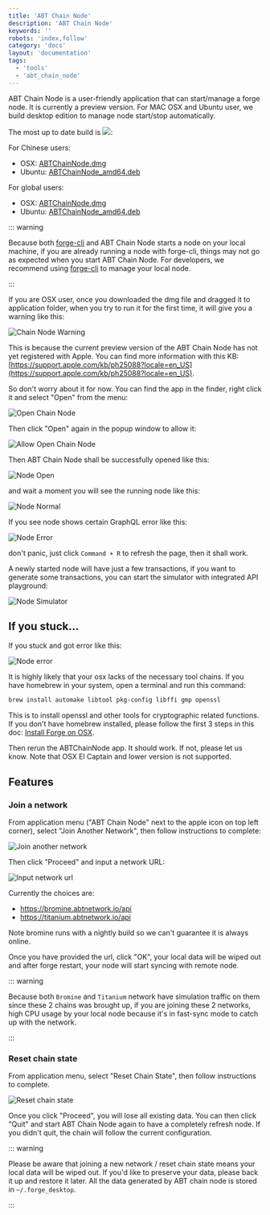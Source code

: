 ```yaml
---
title: 'ABT Chain Node'
description: 'ABT Chain Node'
keywords: ''
robots: 'index,follow'
category: 'docs'
layout: 'documentation'
tags:
  - 'tools'
  - 'abt_chain_node'
---
```


ABT Chain Node is a user-friendly application that can start/manage a forge node. It is currently a preview version. For MAC OSX and Ubuntu user, we build desktop edition to manage node start/stop automatically.

The most up to date build is ![](https://img.shields.io/badge/dynamic/json.svg?color=red&label=forge&query=%24.latest&url=http%3A%2F%2Freleases.arcblock.io%2Fforge%2Flatest.json):

For Chinese users:

- OSX: [ABTChainNode.dmg](http://arcblock.oss-cn-beijing.aliyuncs.com/forge/latest/ABTChainNode.dmg)
- Ubuntu: [ABTChainNode_amd64.deb](http://arcblock.oss-cn-beijing.aliyuncs.com/forge/latest/ABTChainNode.deb)

For global users:

- OSX: [ABTChainNode.dmg](http://releases.arcblock.io/forge/latest/ABTChainNode.dmg)
- Ubuntu: [ABTChainNode_amd64.deb](http://releases.arcblock.io/forge/latest/ABTChainNode.deb)

::: warning

Because both [forge-cli](./forge_cli) and ABT Chain Node starts a node on your local machine, if you are already running a node with forge-cli, things may not go as expected when you start ABT Chain Node. For developers, we recommend using [forge-cli](./forge_cli) to manage your local node.

:::

If you are OSX user, once you downloaded the dmg file and dragged it to application folder, when you try to run it for the first time, it will give you a warning like this:

![Chain Node Warning](./assets/chain_node_warning.png)

This is because the current preview version of the ABT Chain Node has not yet registered with Apple. You can find more information with this KB: [https://support.apple.com/kb/ph25088?locale=en_US](https://support.apple.com/kb/ph25088?locale=en_US).

So don't worry about it for now. You can find the app in the finder, right click it and select "Open" from the menu:

![Open Chain Node](./assets/open_chain_node.png)

Then click "Open" again in the popup window to allow it:

![Allow Open Chain Node](./assets/allow_open.png)

Then ABT Chain Node shall be successfully opened like this:

![Node Open](./assets/node_start_up.jpg)

and wait a moment you will see the running node like this:

![Node Normal](./assets/node_normal.jpg)

If you see node shows certain GraphQL error like this:

![Node Error](./assets/node_error.jpg)

don't panic, just click `Command + R` to refresh the page, then it shall work.

A newly started node will have just a few transactions, if you want to generate some transactions, you can start the simulator with integrated API playground:

![Node Simulator](./assets/node_simulator.jpg)

## If you stuck...

If you stuck and got error like this:

![Node error](./assets/chain_node_error.jpg)

It is highly likely that your osx lacks of the necessary tool chains. If you have homebrew in your system, open a terminal and run this command:

```bash
brew install automake libtool pkg-config libffi gmp openssl
```

This is to install openssl and other tools for cryptographic related functions. If you don't have homebrew installed, please follow the first 3 steps in this doc: [Install Forge on OSX](../install/macos.html).

Then rerun the ABTChainNode app. It should work. If not, please let us know. Note that OSX El Captain and lower version is not supported.

## Features

### Join a network

From application menu ("ABT Chain Node" next to the apple icon on top left corner), select "Join Another Network", then follow instructions to complete:

![Join another network](./assets/join_network.jpg)

Then click "Proceed" and input a network URL:

![Input network url](./assets/input_network_url.jpg)

Currently the choices are:

- https://bromine.abtnetwork.io/api
- https://titanium.abtnetwork.io/api

Note bromine runs with a nightly build so we can't guarantee it is always online.

Once you have provided the url, click "OK", your local data will be wiped out and after forge restart, your node will start syncing with remote node.

::: warning

Because both `Bromine` and `Titanium` network have simulation traffic on them since these 2 chains was brought up, if you are joining these 2 networks, high CPU usage by your local node because it's in fast-sync mode to catch up with the network.

:::

### Reset chain state

From application menu, select "Reset Chain State", then follow instructions to complete.

![Reset chain state](./assets/reset_chain_state.jpg)

Once you click "Proceed", you will lose all existing data. You can then click "Quit" and start ABT Chain Node again to have a completely refresh node. If you didn't quit, the chain will follow the current configuration.

::: warning

Please be aware that joining a new network / reset chain state means your local data will be wiped out. If you'd like to preserve your data, please back it up and restore it later. All the data generated by ABT chain node is stored in `~/.forge_desktop`.

:::

